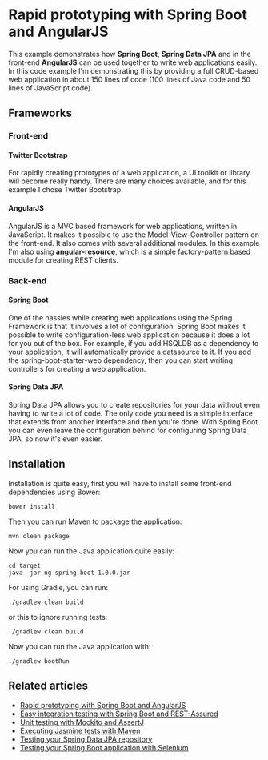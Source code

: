 # Rapid prototyping with Spring Boot and AngularJS
This example demonstrates how **Spring Boot**, **Spring Data JPA** and in the front-end **AngularJS** can be used together to write web applications easily.
In this code example I'm demonstrating this by providing a full CRUD-based web application in about 150 lines of code (100 lines of Java code and 50 lines of JavaScript code).

## Frameworks

### Front-end

#### Twitter Bootstrap
For rapidly creating prototypes of a web application, a UI toolkit or library will become really handy. There are many choices available, and for this example I chose Twitter Bootstrap.

#### AngularJS
AngularJS is a MVC based framework for web applications, written in JavaScript. It makes it possible to use the Model-View-Controller pattern on the front-end. It also comes with several additional modules. In this example I'm also using **angular-resource**, which is a simple factory-pattern based module for creating REST clients.

### Back-end

#### Spring Boot
One of the hassles while creating web applications using the Spring Framework is that it involves a lot of configuration. Spring Boot makes it possible to write configuration-less web application because it does a lot for you out of the box.
For example, if you add HSQLDB as a dependency to your application, it will automatically provide a datasource to it.
If you add the spring-boot-starter-web dependency, then you can start writing controllers for creating a web application.

#### Spring Data JPA
Spring Data JPA allows you to create repositories for your data without even having to write a lot of code. The only code you need is a simple interface that extends from another interface and then you're done.
With Spring Boot you can even leave the configuration behind for configuring Spring Data JPA, so now it's even easier.

## Installation
Installation is quite easy, first you will have to install some front-end dependencies using Bower:
```
bower install
```

Then you can run Maven to package the application:
```
mvn clean package
```

Now you can run the Java application quite easily:
```
cd target
java -jar ng-spring-boot-1.0.0.jar
```

For using Gradle, you can run:
```
./gradlew clean build
```
or this to ignore running tests:
```
./gradlew clean build
```

Now you can run the Java application with:
```
./gradlew bootRun
```

## Related articles

- [Rapid prototyping with Spring Boot and AngularJS](http://g00glen00b.be/prototyping-spring-boot-angularjs/)
- [Easy integration testing with Spring Boot and REST-Assured](http://g00glen00b.be/spring-boot-rest-assured/)
- [Unit testing with Mockito and AssertJ](http://g00glen00b.be/unit-testing-mockito-assertj/)
- [Executing Jasmine tests with Maven](http://g00glen00b.be/jasmine-tests-maven/)
- [Testing your Spring Data JPA repository](http://g00glen00b.be/testing-spring-data-repository/)
- [Testing your Spring Boot application with Selenium](http://g00glen00b.be/spring-boot-selenium/)

